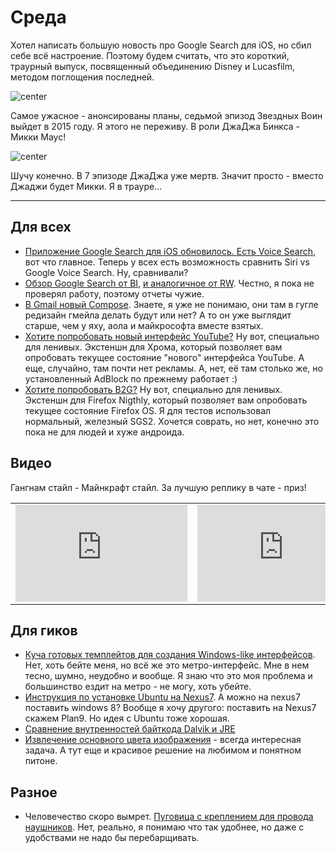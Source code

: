 # Среда

Хотел написать большую новость про Google Search для iOS, но сбил себе всё настроение. Поэтому будем считать, что это короткий, траурный выпуск, посвященный объединению Disney и Lucasfilm, методом поглощения последней.

![center](http://img-fotki.yandex.ru/get/6623/9320383.8/0_81e0b_380899e6_orig)

Самое ужасное - анонсированы планы, седьмой эпизод Звездных Воин выйдет в 2015 году. Я этого не переживу. В роли ДжаДжа Бинкса - Микки Маус!

![center](http://img-fotki.yandex.ru/get/6619/9320383.8/0_81e0a_f312b3ba_orig)

Шучу конечно. В 7 эпизоде ДжаДжа уже мертв. Значит просто - вместо Джаджи будет Микки. Я в трауре...

-----

## Для всех
* [Приложение Google Search для iOS обновилось. Есть Voice Search](https://itunes.apple.com/us/app/google-search/id284815942?mt=8), вот что главное. Теперь у всех есть возможность сравнить Siri vs Google Voice Search. Ну, сравнивали?
* [Обзор Google Search от BI](http://www.businessinsider.com/google-updates-its-iphone-search-app-2012-10), [и аналогичное от RW](http://readwrite.com/2012/10/30/googles-star-trek-computer-now-available-to-iphone-ipad-users). Честно, я пока не проверял работу, поэтому отчеты чужие.
* [В Gmail новый Compose](http://gmailblog.blogspot.ru/2012/10/introducing-new-compose-in-gmail.html). Знаете, я уже не понимаю, они там в гугле редизайн гмейла делать будут или нет? А то он уже выглядит старше, чем у яху, аола и майкрософта вместе взятых.
* [Хотите попробовать новый интерфейс YouTube?](http://mashable.com/2012/10/24/youtube-chrome-extension/) Ну вот, специально для ленивых. Экстеншн для Хрома, который позволяет вам опробовать текущее состояние "нового" интерфейса YouTube. А еще, случайно, там почти нет рекламы. А, нет, её там столько же, но установленный AdBlock по прежнему работает :)
* [Хотите попробовать B2G?](http://davidwalsh.name/r2d2b2g) Ну вот, специально для ленивых. Экстеншн для Firefox Nigthly, который позволяет вам опробовать текущее состояние Firefox OS. Я для тестов использовал нормальный, железный SGS2. Хочется соврать, но нет, конечно это пока не для людей и хуже андроида.

## Видео

Гангнам стайл - Майнкрафт стайл.
За лучшую реплику в чате - приз!

<table><tr><td><iframe width="275" height="155" src="http://www.youtube.com/embed/OHWA_d-wobw" frameborder="0" allowfullscreen></iframe></td><td><iframe width="275" height="155" src="http://www.youtube.com/embed/3P_jklZlm2Y" frameborder="0" allowfullscreen></iframe></td></tr></table>

## Для гиков
* [Куча готовых темплейтов для создания Windows-like интерфейсов](http://www.webresourcesdepot.com/everything-you-need-to-create-windows-8-metro-ui-styled-websites/). Нет, хоть бейте меня, но всё же это метро-интерфейс. Мне в нем тесно, шумно, неудобно и вообще. Я знаю что это моя проблема и большинство ездит на метро - не могу, хоть убейте.
* [Инструкция по установке Ubuntu на Nexus7](http://wiki.ubuntu.com/Nexus7/Installation). А можно на nexus7 поставить windows 8? Вообще я хочу другого: поставить на Nexus7 скажем Plan9. Но идея с Ubuntu тоже хорошая.
* [Сравнение внутренностей байткода Dalvik и JRE](http://forensics.spreitzenbarth.de/2012/08/27/comparison-of-dalvik-and-java-bytecode/)
* [Извлечение основного цвета изображения](http://charlesleifer.com/blog/using-python-and-k-means-to-find-the-dominant-colors-in-images/) - всегда интересная задача. А тут еще и красивое решение на любимом и понятном питоне.


## Разное

* Человечество скоро вымрет. [Пуговица с креплением для провода наушников](http://www.gizmodo.com.au/2012/10/the-lowly-button-gets-a-brilliant-upgrade/). Нет, реально, я понимаю что так удобнее, но даже с удобствами не надо бы перебарщивать.
